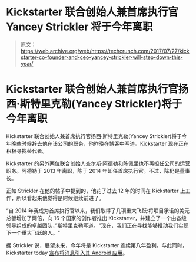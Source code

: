 # Kickstarter 联合创始人兼首席执行官 Yancey Strickler 将于今年离职 

> 原文：<https://web.archive.org/web/https://techcrunch.com/2017/07/27/kickstarter-co-founder-and-ceo-yancey-strickler-will-step-down-this-year/>

# Kickstarter 联合创始人兼首席执行官扬西·斯特里克勒(Yancey Strickler)将于今年离职

Kickstarter 联合创始人兼首席执行官扬西·斯特里克勒(Yancey Strickler)将于今年晚些时候辞去他在该公司的职务，他昨晚在博客中写道。Kickstarter 现在正在积极寻找替代者。

Kickstarter 的另外两位联合创始人查尔斯·阿德勒和陈佩里也不再担任公司的运营职务。阿德勒于 2013 年离职，陈于 2014 年卸任首席执行官。不过，陈仍是董事长。

正如 Strickler 在他的帖子中提到的，他花了过去 12 年的时间在 Kickstarter 上工作，所以看起来他觉得是时候继续前进了。

“自 2014 年我成为首席执行官以来，我们取得了几项重大飞跃:将项目承诺的美元总额增加了两倍，向 16 个国家的创作者推出 Kickstarter，并建立了一个由各级领导组成的卓越团队，”斯特里克勒写道。"现在，我们正在寻找能够推动我们实现下一个重大飞跃的人。"

据 Strickler 说，展望未来，今年将是 Kickstarter 连续第八年盈利。与此同时，Kickstarter today [宣布将消息引入其 Android 应用](https://web.archive.org/web/20221206151944/https://www.kickstarter.com/blog/bringing-messages-to-the-kickstarter-android-app)。